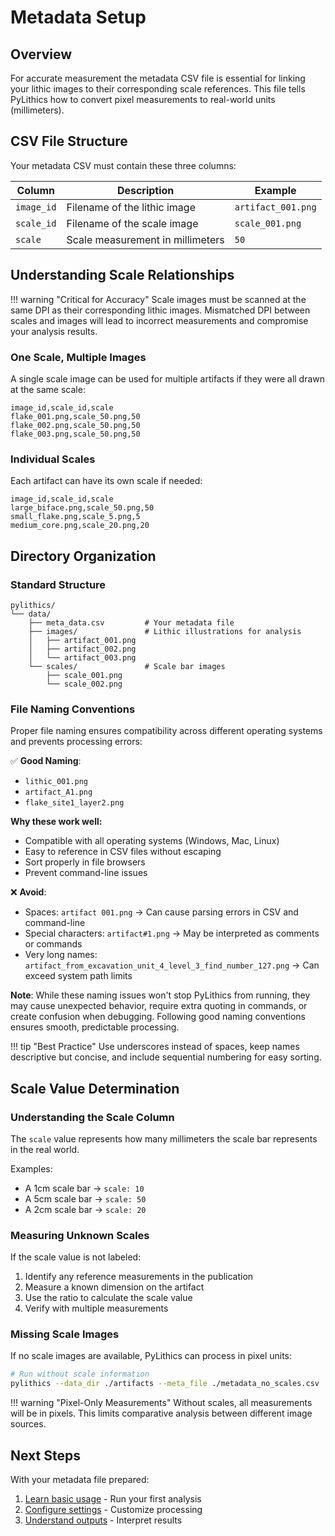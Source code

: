 # Metadata Setup

## Overview

For accurate measurement the metadata CSV file is essential for linking your lithic images to their corresponding scale references. This file tells PyLithics how to convert pixel measurements to real-world units (millimeters).

## CSV File Structure

Your metadata CSV must contain these three columns:

| Column | Description | Example |
|--------|-------------|------|
| `image_id` | Filename of the lithic image | `artifact_001.png` |
| `scale_id` | Filename of the scale image | `scale_001.png` |
| `scale` | Scale measurement in millimeters | `50` |

## Understanding Scale Relationships

!!! warning "Critical for Accuracy"
    Scale images must be scanned at the same DPI as their corresponding lithic images. Mismatched DPI between scales and images will lead to incorrect measurements and compromise your analysis results.

### One Scale, Multiple Images

A single scale image can be used for multiple artifacts if they were all drawn at the same scale:

```csv
image_id,scale_id,scale
flake_001.png,scale_50.png,50
flake_002.png,scale_50.png,50
flake_003.png,scale_50.png,50
```

### Individual Scales

Each artifact can have its own scale if needed:

```csv
image_id,scale_id,scale
large_biface.png,scale_50.png,50
small_flake.png,scale_5.png,5
medium_core.png,scale_20.png,20
```

## Directory Organization

### Standard Structure

```
pylithics/
└── data/
    ├── meta_data.csv         # Your metadata file
    ├── images/               # Lithic illustrations for analysis
    │   ├── artifact_001.png
    │   ├── artifact_002.png
    │   └── artifact_003.png
    └── scales/               # Scale bar images
        ├── scale_001.png
        └── scale_002.png
```

### File Naming Conventions

Proper file naming ensures compatibility across different operating systems and prevents processing errors:

✅ **Good Naming**:

- `lithic_001.png`
- `artifact_A1.png`
- `flake_site1_layer2.png`

**Why these work well:**

- Compatible with all operating systems (Windows, Mac, Linux)
- Easy to reference in CSV files without escaping
- Sort properly in file browsers
- Prevent command-line issues

❌ **Avoid**:

- Spaces: `artifact 001.png` → Can cause parsing errors in CSV and command-line
- Special characters: `artifact#1.png` → May be interpreted as comments or commands
- Very long names: `artifact_from_excavation_unit_4_level_3_find_number_127.png` → Can exceed system path limits

**Note**: While these naming issues won't stop PyLithics from running, they may cause unexpected behavior, require extra quoting in commands, or create confusion when debugging. Following good naming conventions ensures smooth, predictable processing.

!!! tip "Best Practice"
    Use underscores instead of spaces, keep names descriptive but concise, and include sequential numbering for easy sorting.

## Scale Value Determination

### Understanding the Scale Column

The `scale` value represents how many millimeters the scale bar represents in the real world.

Examples:

- A 1cm scale bar → `scale: 10`
- A 5cm scale bar → `scale: 50`
- A 2cm scale bar → `scale: 20`

### Measuring Unknown Scales

If the scale value is not labeled:

1. Identify any reference measurements in the publication
2. Measure a known dimension on the artifact
3. Use the ratio to calculate the scale value
4. Verify with multiple measurements

### Missing Scale Images

If no scale images are available, PyLithics can process in pixel units:

```bash
# Run without scale information
pylithics --data_dir ./artifacts --meta_file ./metadata_no_scales.csv
```

!!! warning "Pixel-Only Measurements"
    Without scales, all measurements will be in pixels. This limits comparative analysis between different image sources.

## Next Steps

With your metadata file prepared:

1. [Learn basic usage](basic-usage.md) - Run your first analysis
2. [Configure settings](basic-usage.md#configuration) - Customize processing
3. [Understand outputs](outputs.md) - Interpret results